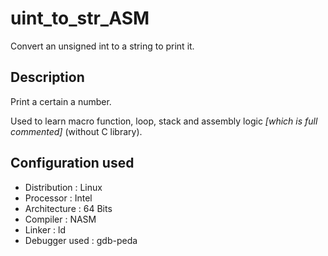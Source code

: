 # uint_to_str_ASM
Convert an unsigned int to a string to print it.

## Description
Print a certain a number. 

Used to learn macro function, loop, stack and assembly logic *[which is full commented]* (without C library).

## Configuration used 
- Distribution : Linux
- Processor : Intel
- Architecture : 64 Bits
- Compiler : NASM
- Linker : ld
- Debugger used : gdb-peda
